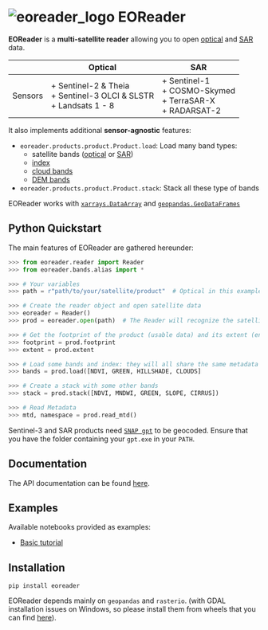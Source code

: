 # ![eoreader_logo](https://raw.githubusercontent.com/sertit/eoreader/master/docs/eoreader_small.png) EOReader

**EOReader** is a **multi-satellite reader** allowing you to open
[optical](https://sertit.github.io/eoreader/eoreader#implemented-optical-satellites)
and [SAR](https://sertit.github.io/eoreader/eoreader#implemented-sar-satellites) data.

||**Optical** | **SAR**|
|--- | --- | ---|
|Sensors|+ Sentinel-2 & Theia<br>+ Sentinel-3 OLCI & SLSTR<br>+ Landsats 1 - 8| + Sentinel-1<br>+ COSMO-Skymed<br>+ TerraSAR-X<br>+ RADARSAT-2|

It also implements additional **sensor-agnostic** features:

- `eoreader.products.product.Product.load`: Load many band types:
    - satellite bands ([optical](https://sertit.github.io/eoreader/eoreader#band-mapping) or [SAR](https://sertit.github.io/eoreader/eoreader#sar-bands))
    - [index](https://sertit.github.io/eoreader/eoreader#available-index)
    - [cloud bands](https://sertit.github.io/eoreader/eoreader#cloud-bands)
    - [DEM bands](https://sertit.github.io/eoreader/eoreader#dem-bands)
- `eoreader.products.product.Product.stack`: Stack all these type of bands

EOReader works with [`xarrays.DataArray`](http://xarray.pydata.org/en/stable/generated/xarray.DataArray.html#xarray.DataArray)
and [`geopandas.GeoDataFrames`](https://geopandas.org/docs/user_guide/data_structures.html#geodataframe)


## Python Quickstart

The main features of EOReader are gathered hereunder:

```python
>>> from eoreader.reader import Reader
>>> from eoreader.bands.alias import *

>>> # Your variables
>>> path = r"path/to/your/satellite/product"  # Optical in this example

>>> # Create the reader object and open satellite data
>>> eoreader = Reader()
>>> prod = eoreader.open(path)  # The Reader will recognize the satellite type from its name

>>> # Get the footprint of the product (usable data) and its extent (envelope of the tile)
>>> footprint = prod.footprint
>>> extent = prod.extent

>>> # Load some bands and index: they will all share the same metadata
>>> bands = prod.load([NDVI, GREEN, HILLSHADE, CLOUDS]

>>> # Create a stack with some other bands
>>> stack = prod.stack([NDVI, MNDWI, GREEN, SLOPE, CIRRUS])

>>> # Read Metadata
>>> mtd, namespace = prod.read_mtd()
```

Sentinel-3 and SAR products need [`SNAP gpt`](https://senbox.atlassian.net/wiki/spaces/SNAP/pages/70503590/Creating+a+GPF+Graph) to be geocoded.
Ensure that you have the folder containing your `gpt.exe` in your `PATH`.

## Documentation
The API documentation can be found [here](https://sertit.github.io/eoreader/eoreader/).

## Examples

Available notebooks provided as examples:

- [Basic tutorial](/eoreader/examples/base.html)

## Installation

`pip install eoreader`

EOReader depends mainly on `geopandas` and `rasterio`.
(with GDAL installation issues on Windows, so please install them from wheels that you can
find [here](https://www.lfd.uci.edu/~gohlke/pythonlibs/#rasterio)).
